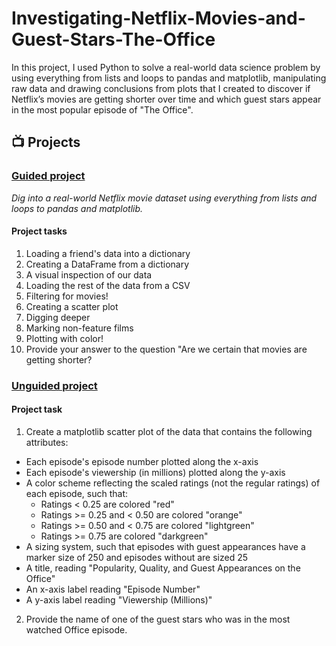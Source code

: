 # Investigating-Netflix-Movies-and-Guest-Stars-The-Office
In this project, I used Python to solve a real-world data science problem by using everything from lists and loops to pandas and matplotlib, manipulating raw data and drawing conclusions from plots that I created to discover if Netflix’s movies are getting shorter over time and which guest stars appear in the most popular episode of "The Office".

## 📺 Projects
### [Guided project](https://github.com/dnguyennk/Investigating-Netflix-Movies-and-Guest-Star-The-Office/tree/main/guided_project)

*Dig into a real-world Netflix movie dataset using everything from lists and loops to pandas and matplotlib.*

#### Project tasks
1. Loading a friend's data into a dictionary
2. Creating a DataFrame from a dictionary
3. A visual inspection of our data
4. Loading the rest of the data from a CSV
5. Filtering for movies!
6. Creating a scatter plot
7. Digging deeper
8. Marking non-feature films
9. Plotting with color!
10. Provide your answer to the question "Are we certain that movies are getting shorter?


### [Unguided project](https://github.com/dnguyennk/Investigating-Netflix-Movies-and-Guest-Star-The-Office/tree/main/unguided_project)

#### Project task
1. Create a matplotlib scatter plot of the data that contains the following attributes:
- Each episode's episode number plotted along the x-axis
- Each episode's viewership (in millions) plotted along the y-axis
- A color scheme reflecting the scaled ratings (not the regular ratings) of each episode, such that:
  + Ratings < 0.25 are colored "red"
  + Ratings >= 0.25 and < 0.50 are colored "orange"
  + Ratings >= 0.50 and < 0.75 are colored "lightgreen"
  + Ratings >= 0.75 are colored "darkgreen"
- A sizing system, such that episodes with guest appearances have a marker size of 250 and episodes without are sized 25
- A title, reading "Popularity, Quality, and Guest Appearances on the Office"
- An x-axis label reading "Episode Number"
- A y-axis label reading "Viewership (Millions)"
2. Provide the name of one of the guest stars who was in the most watched Office episode.
